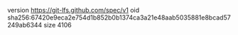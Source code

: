 version https://git-lfs.github.com/spec/v1
oid sha256:67420e9eca2e754d1b852b0b1374ca3a21e48aab5035881e8bcad57249ab6344
size 4106
